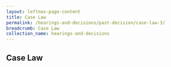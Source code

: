 ```yaml
---
layout: leftnav-page-content
title: Case Law
permalink: /hearings-and-decisions/past-decision/case-law-3/
breadcrumb: Case Law
collection_name: hearings-and-decisions
---
```


Case Law
---

<table></table><br>
